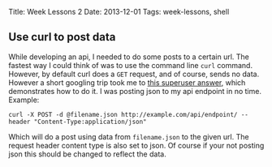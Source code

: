 Title: Week Lessons 2
Date: 2013-12-01
Tags: week-lessons, shell

## Use curl to post data

While developing an api, I needed to do some posts to a certain url. The fastest way I could think of was to use the command line <code>curl</code> command. However, by default curl does a <code>GET</code> request, and of course, sends no data. However a short googling trip took me to [this superuser answer](http://superuser.com/a/255624), which demonstrates how to do it. I was posting json to my api endpoint in no time. Example:

	curl -X POST -d @filename.json http://example.com/api/endpoint/ --header "Content-Type:application/json"

Which will do a post using data from <code>filename.json</code> to the given url. The request header content type is also set to json. Of course if your not posting json this should be changed to reflect the data.

